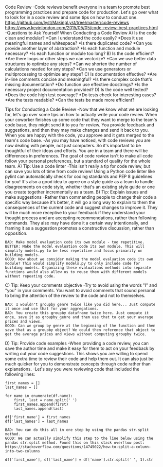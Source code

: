 Code Review
-Code reviews benefit everyone in a team to promote best programming practices and prepare code for production. Let's go over what to look for in a code review and some tips on how to conduct one.
https://github.com/lyst/MakingLyst/tree/master/code-reviews
https://www.kevinlondon.com/2015/05/05/code-review-best-practices.html
-Questions to Ask Yourself When Conducting a Code Review
A) Is the code clean and modular?
*Can I understand the code easily?
*Does it use meaningful names and whitespace?
*Is there duplicated code?
*Can you provide another layer of abstraction?
*Is each function and module necessary?
*Is each function or module too long?
B) Is the code efficient?
*Are there loops or other steps we can vectorize?
*Can we use better data structures to optimize any steps?
*Can we shorten the number of calculations needed for any steps?
*Can we use generators or multiprocessing to optimize any steps?
C) Is documentation effective?
*Are in-line comments concise and meaningful?
*Is there complex code that's missing documentation?
*Do function use effective docstrings?
*Is the necessary project documentation provided?
D) Is the code well tested?
*Does the code high test coverage?
*Do tests check for interesting cases?
*Are the tests readable?
*Can the tests be made more efficient?

Tips for Conducting a Code Review
-Now that we know what we are looking for, let's go over some tips on how to actually write your code review. When your coworker finishes up some code that they want to merge to the team's code base, they might send it to you for review. You provide feedback and suggestions, and then they may make changes and send it back to you. When you are happy with the code, you approve and it gets merged to the team's code base.
-As you may have noticed, with code reviews you are now dealing with people, not just computers. So it's important to be thoughtful of their ideas and efforts. You are in a team and there will be differences in preferences. The goal of code review isn't to make all code follow your personal preferences, but a standard of quality for the whole team.
A) Tip: Use a code linter
-This isn't really a tip for code review, but can save you lots of time from code review! Using a Python code linter like pylint can automatically check for coding standards and PEP 8 guidelines for you! It's also a good idea to agree on a style guide as a team to handle disagreements on code style, whether that's an existing style guide or one you create together incrementally as a team.
B) Tip: Explain issues and make suggestions
-Rather than commanding people to change their code a specific way because it's better, it will go a long way to explain to them the consequences of the current code and suggest changes to improve it. They will be much more receptive to your feedback if they understand your thought process and are accepting recommendations, rather than following commands. They also may have done it a certain way intentionally, and framing it as a suggestion promotes a constructive discussion, rather than opposition.
```
BAD: Make model evaluation code its own module - too repetitive.
BETTER: Make the model evaluation code its own module. This will simplify models.py to be less repetitive and focus primarily on building models.
GOOD: How about we consider making the model evaluation code its own module? This would simplify models.py to only include code for building models. Organizing these evaluations methods into separate functions would also allow us to reuse them with different models without repeating code.
```
C) Tip: Keep your comments objective
-Try to avoid using the words "I" and "you" in your comments. You want to avoid comments that sound personal to bring the attention of the review to the code and not to themselves.
```
BAD: I wouldn't groupby genre twice like you did here... Just compute it once and use that for your aggregations.
BAD: You create this groupby dataframe twice here. Just compute it once, save it as groupby_genre and then use that to get your average prices and views.
GOOD: Can we group by genre at the beginning of the function and then save that as a groupby object? We could then reference that object to get the average prices and views without computing groupby twice.
```
D) Tip: Provide code examples
-When providing a code review, you can save the author time and make it easy for them to act on your feedback by writing out your code suggestions. This shows you are willing to spend some extra time to review their code and help them out. It can also just be much quicker for you to demonstrate concepts through code rather than explanations.
-Let's say you were reviewing code that included the following lines:
```
first_names = []
last_names = []

for name in enumerate(df.name):
    first, last = name.split(' ')
    first_names.append(first)
    last_names.append(last)

df['first_name'] = first_names
df['last_names'] = last_names
```
```
BAD: You can do this all in one step by using the pandas str.split method.
GOOD: We can actually simplify this step to the line below using the pandas str.split method. Found this on this stack overflow post: https://stackoverflow.com/questions/14745022/how-to-split-a-column-into-two-columns
```
```
df['first_name'], df['last_name'] = df['name'].str.split(' ', 1).str
```